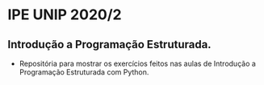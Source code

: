 # IPE UNIP 2020/2

## Introdução a Programação Estruturada.

- Repositória para mostrar os exercícios feitos nas aulas de Introdução a Programação Estruturada com Python.
